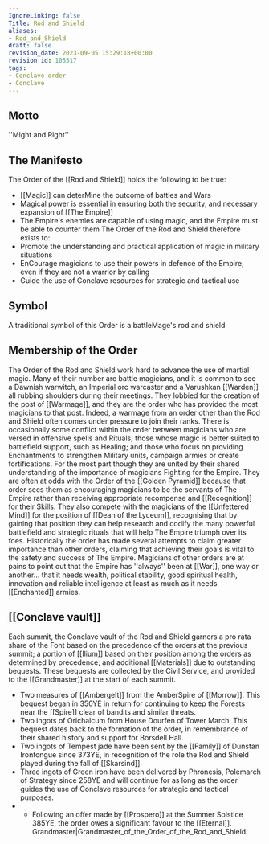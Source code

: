 ```yaml
---
IgnoreLinking: false
Title: Rod and Shield
aliases:
- Rod_and_Shield
draft: false
revision_date: 2023-09-05 15:29:18+00:00
revision_id: 105517
tags:
- Conclave-order
- Conclave
---
```


## Motto
''Might and Right''
## The Manifesto
The Order of the [[Rod and Shield]] holds the following to be true:
* [[Magic]] can deterMine the outcome of battles and Wars
* Magical power is essential in ensuring both the security, and necessary expansion of [[The Empire]]
* The Empire's enemies are capable of using magic, and the Empire must be able to counter them
The Order of the Rod and Shield therefore exists to:
* Promote the understanding and practical application of magic in military situations
* EnCourage magicians to use their powers in defence of the Empire, even if they are not a warrior by calling
* Guide the use of Conclave resources for strategic and tactical use
## Symbol
A traditional symbol of this Order is a battleMage's rod and shield
## Membership of the Order
The Order of the Rod and Shield work hard to advance the use of martial magic. Many of their number are battle magicians, and it is common to see a Dawnish warwitch, an Imperial orc warcaster and a Varushkan [[Warden]] all rubbing shoulders during their meetings. They lobbied for the creation of the post of [[Warmage]], and they are the order who has provided the most magicians to that post. Indeed, a warmage from an order other than the Rod and Shield often comes under pressure to join their ranks.
There is occasionally some conflict within the order between magicians who are versed in offensive spells and Rituals; those whose magic is better suited to battlefield support, such as Healing; and those who focus on providing Enchantments to strengthen Military units, campaign armies or create fortifications. For the most part though they are united by their shared understanding of the importance of magicians Fighting for the Empire.
They are often at odds with the Order of the [[Golden Pyramid]] because that order sees them as encouraging magicians to be the servants of The Empire rather than receiving appropriate recompense and [[Recognition]] for their Skills. They also compete with the magicians of the [[Unfettered Mind]] for the position of [[Dean of the Lyceum]], recognising that by gaining that position they can help research and codify the many powerful battlefield and strategic rituals that will help The Empire triumph over its foes.
Historically the order has made several attempts to claim greater importance than other orders, claiming that achieving their goals is vital to the safety and success of The Empire. Magicians of other orders are at pains to point out that the Empire has ''always'' been at [[War]], one way or another... that it needs wealth, political stability, good spiritual health, innovation and reliable intelligence at least as much as it needs [[Enchanted]] armies.
## [[Conclave vault]]
Each summit, the Conclave vault of the Rod and Shield garners a pro rata share of the Font based on the precedence of the orders at the previous summit; a portion of [[Ilium]] based on their position among the orders as determined by precedence; and additional [[Materials]] due to outstanding bequests.
These bequests are collected by the Civil Service, and provided to the [[Grandmaster]] at the start of each summit.
* Two measures of [[Ambergelt]] from the AmberSpire of [[Morrow]]. This bequest began in 350YE in return for continuing to keep the Forests near the [[Spire]] clear of bandits and similar threats. 
* Two ingots of Orichalcum from House Dourfen of Tower March. This bequest dates back to the formation of the order, in remembrance of their shared history and support for Borsdell Hall.
* Two ingots of Tempest jade have been sent by the [[Family]] of Dunstan Irontongue since 373YE, in recognition of the role the Rod and Shield played during the fall of [[Skarsind]].
* Three ingots of Green iron have been delivered by Phronesis, Polemarch of Strategy since 258YE and will continue for as long as the order guides the use of Conclave resources for strategic and tactical purposes.
* * Following an offer made by [[Prospero]] at the Summer Solstice 385YE, the order owes a significant favour to the [[Eternal]].
Grandmaster|Grandmaster_of_the_Order_of_the_Rod_and_Shield